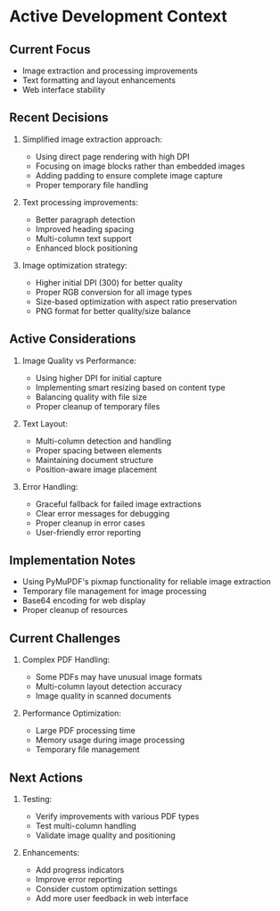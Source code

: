 # Active Development Context

## Current Focus
- Image extraction and processing improvements
- Text formatting and layout enhancements
- Web interface stability

## Recent Decisions
1. Simplified image extraction approach:
   - Using direct page rendering with high DPI
   - Focusing on image blocks rather than embedded images
   - Adding padding to ensure complete image capture
   - Proper temporary file handling

2. Text processing improvements:
   - Better paragraph detection
   - Improved heading spacing
   - Multi-column text support
   - Enhanced block positioning

3. Image optimization strategy:
   - Higher initial DPI (300) for better quality
   - Proper RGB conversion for all image types
   - Size-based optimization with aspect ratio preservation
   - PNG format for better quality/size balance

## Active Considerations
1. Image Quality vs Performance:
   - Using higher DPI for initial capture
   - Implementing smart resizing based on content type
   - Balancing quality with file size
   - Proper cleanup of temporary files

2. Text Layout:
   - Multi-column detection and handling
   - Proper spacing between elements
   - Maintaining document structure
   - Position-aware image placement

3. Error Handling:
   - Graceful fallback for failed image extractions
   - Clear error messages for debugging
   - Proper cleanup in error cases
   - User-friendly error reporting

## Implementation Notes
- Using PyMuPDF's pixmap functionality for reliable image extraction
- Temporary file management for image processing
- Base64 encoding for web display
- Proper cleanup of resources

## Current Challenges
1. Complex PDF Handling:
   - Some PDFs may have unusual image formats
   - Multi-column layout detection accuracy
   - Image quality in scanned documents

2. Performance Optimization:
   - Large PDF processing time
   - Memory usage during image processing
   - Temporary file management

## Next Actions
1. Testing:
   - Verify improvements with various PDF types
   - Test multi-column handling
   - Validate image quality and positioning

2. Enhancements:
   - Add progress indicators
   - Improve error reporting
   - Consider custom optimization settings
   - Add more user feedback in web interface
